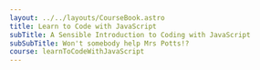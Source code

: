 ```yaml
---
layout: ../../layouts/CourseBook.astro
title: Learn to Code with JavaScript
subTitle: A Sensible Introduction to Coding with JavaScript
subSubTitle: Won't somebody help Mrs Potts!?
course: learnToCodeWithJavaScript
---
```

